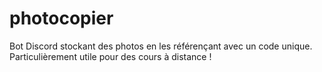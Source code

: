 # photocopier

Bot Discord stockant des photos en les référençant avec un code unique. Particulièrement utile pour des cours à distance !
